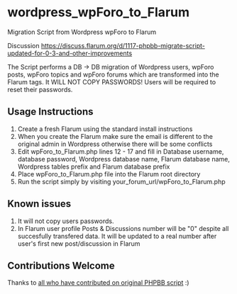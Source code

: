 # wordpress_wpForo_to_Flarum
Migration Script from Wordpress wpForo to Flarum

Discussion https://discuss.flarum.org/d/1117-phpbb-migrate-script-updated-for-0-3-and-other-improvements

The Script performs a DB -> DB migration of Wordpress users, wpForo posts, wpForo topics and wpForo forums which are transformed into the Flarum tags. It WILL NOT COPY PASSWORDS! Users will be required to reset their passwords.

## Usage Instructions

1. Create a fresh Flarum using the standard install instructions
2. When you create the Flarum make sure the email is different to the original admin in Wordpress otherwise there will be some conflicts
3. Edit wpForo_to_Flarum.php lines 12 - 17 and fill in Database username, database password, Wordpress database name, Flarum database name, Wordpress tables prefix and Flarum database prefix
4. Place wpForo_to_Flarum.php file into the Flarum root directory
5. Run the script simply by visiting your_forum_url/wpForo_to_Flarum.php

## Known issues

1. It will not copy users passwords.
2. In Flarum user profile Posts & Discussions number will be "0" despite all succesfully transfered data. It will be updated to a real number after user's first new post/discussion in Flarum

## Contributions Welcome
Thanks to [all who have contributed on original PHPBB script](https://github.com/robrotheram/phpbb_to_flarum/graphs/contributors) :)
